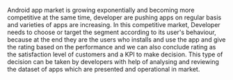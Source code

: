 Android app market is growing exponentially 
and becoming more competitive at the same 
time, developer are pushing apps on regular 
basis and varieties of apps are increasing.
In this competitive market, Developer needs to 
choose or target the segment according to its 
user's behaviour, because at the end they are 
the users who installs and use the app and give 
the rating based on the performance and we can 
also conclude rating as the satisfaction level of 
customers and a KPI to make decision.
This type of decision can be taken by developers
with help of analysing and reviewing the dataset 
of apps which are presented and operational in 
market.


